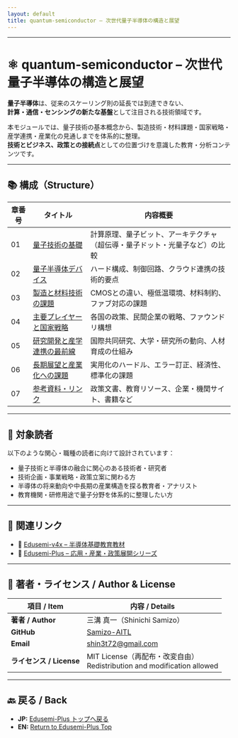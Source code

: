 ```yaml
---
layout: default
title: quantum-semiconductor – 次世代量子半導体の構造と展望
---
```


---

# ⚛️ quantum-semiconductor – 次世代量子半導体の構造と展望

**量子半導体**は、従来のスケーリング則の延長では到達できない、  
**計算・通信・センシングの新たな基盤**として注目される技術領域です。

本モジュールでは、量子技術の基本概念から、製造技術・材料課題・国家戦略・産学連携・産業化の見通しまでを体系的に整理。  
**技術とビジネス、政策との接続点**としての位置づけを意識した教育・分析コンテンツです。

---

## 📚 構成（Structure）

| 章番号 | タイトル | 内容概要 |
|--------|----------|----------|
| 01 | [量子技術の基礎](01_quantum_basics.md) | 計算原理、量子ビット、アーキテクチャ（超伝導・量子ドット・光量子など）の比較 |
| 02 | [量子半導体デバイス](02_devices.md) | ハード構成、制御回路、クラウド連携の技術的要点 |
| 03 | [製造と材料技術の課題](03_fabrication.md) | CMOSとの違い、極低温環境、材料制約、ファブ対応の課題 |
| 04 | [主要プレイヤーと国家戦略](04_national_strategy.md) | 各国の政策、民間企業の戦略、ファウンドリ構想 |
| 05 | [研究開発と産学連携の最前線](05_rd_alliance.md) | 国際共同研究、大学・研究所の動向、人材育成の仕組み |
| 06 | [長期展望と産業化への課題](06_industry_outlook.md) | 実用化のハードル、エラー訂正、経済性、標準化の課題 |
| 07 | [参考資料・リンク](07_references.md) | 政策文書、教育リソース、企業・機関サイト、書籍など |

---

## 🎯 対象読者

以下のような関心・職種の読者に向けて設計されています：

- 量子技術と半導体の融合に関心のある技術者・研究者  
- 技術企画・事業戦略・政策立案に関わる方  
- 半導体の将来動向や中長期の産業構造を探る教育者・アナリスト  
- 教育機関・研修用途で量子分野を体系的に整理したい方

---

## 🔗 関連リンク

- 📘 [Edusemi-v4x – 半導体基礎教育教材](https://github.com/Samizo-AITL/Edusemi-v4x)  
- 🧩 [Edusemi-Plus – 応用・産業・政策展開シリーズ](https://github.com/Samizo-AITL/Edusemi-Plus)

---

## 👤 **著者・ライセンス / Author & License**

| **項目 / Item** | **内容 / Details** |
|-----------------|--------------------|
| **著者 / Author** | 三溝 真一（Shinichi Samizo） |
| **GitHub** | [Samizo-AITL](https://github.com/Samizo-AITL) |
| **Email** | [shin3t72@gmail.com](mailto:shin3t72@gmail.com) |
| **ライセンス / License** | MIT License（再配布・改変自由）<br>Redistribution and modification allowed |

---

## 🔙 戻る / Back
- **JP:** [Edusemi-Plus トップへ戻る](https://samizo-aitl.github.io/Edusemi-Plus/index.html)  
- **EN:** [Return to Edusemi-Plus Top](https://samizo-aitl.github.io/Edusemi-Plus/index.html)
